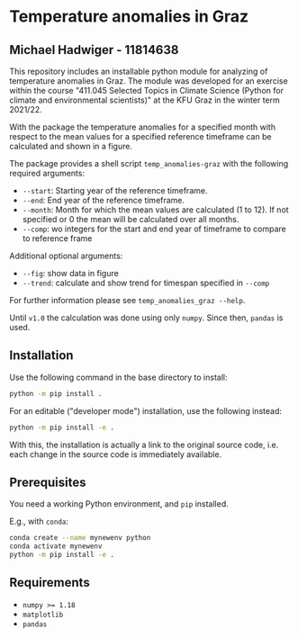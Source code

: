# Temperature anomalies in Graz

## Michael Hadwiger - 11814638

This repository includes an installable python module for analyzing of temperature anomalies in Graz. The module was 
developed for an exercise within the course "411.045 Selected Topics in Climate Science 
(Python for climate and environmental scientists)" at the KFU Graz in the winter term 2021/22.

With the package the temperature anomalies for a specified month with respect to the mean values for a 
specified reference timeframe can be calculated and shown in a figure. 

The package provides a shell script `temp_anomalies-graz` with the following required arguments:
- `--start`: Starting year of the reference timeframe.
- `--end`: End year of the reference timeframe.
- `--month`: Month for which the mean values are calculated (1 to 12). If not specified or 0 the mean will be calculated over all months.
- `--comp`: wo integers for the start and end year of timeframe to compare to reference frame

Additional optional arguments:
- `--fig`: show data in figure
- `--trend`: calculate and show trend for timespan specified in `--comp`

For further information please see `temp_anomalies_graz --help`.

Until `v1.0` the calculation was done using only `numpy`. Since then, `pandas` is used. 

## Installation

Use the following command in the base directory to install:

```bash
python -m pip install .
```

For an editable ("developer mode") installation, use the following
instead:

```bash
python -m pip install -e .
```

With this, the installation is actually a link to the original source code,
i.e. each change in the source code is immediately available.

## Prerequisites

You need a working Python environment, and `pip` installed.

E.g., with `conda`:

```bash
conda create --name mynewenv python
conda activate mynewenv
python -m pip install -e .
```

## Requirements

- `numpy >= 1.18`
- `matplotlib`
- `pandas`